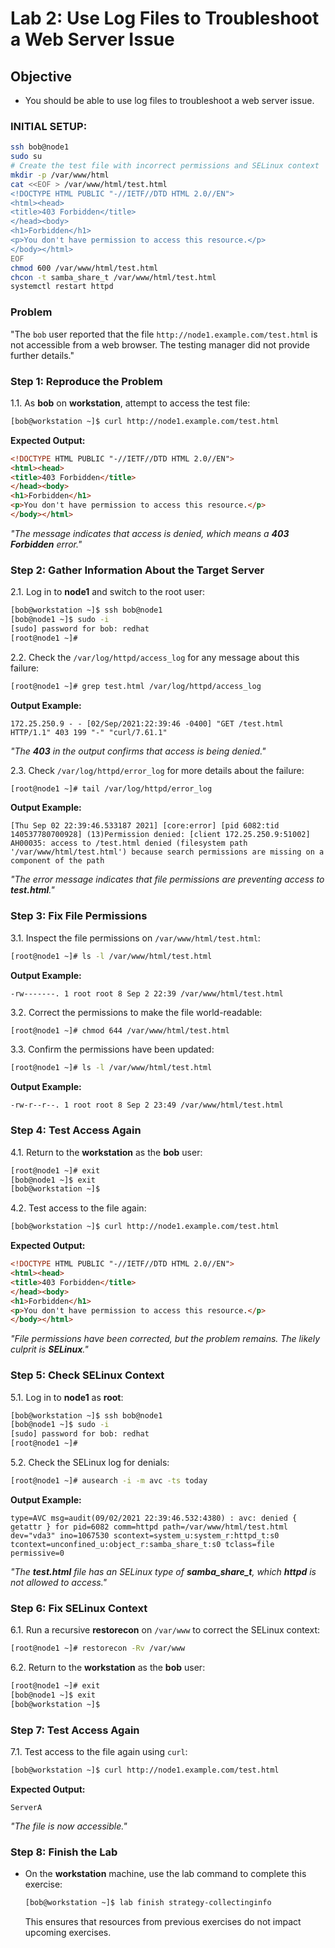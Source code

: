 
# Lab 2: Use Log Files to Troubleshoot a Web Server Issue

## Objective
- You should be able to use log files to troubleshoot a web server issue.

### INITIAL SETUP:
```bash
ssh bob@node1
sudo su
# Create the test file with incorrect permissions and SELinux context
mkdir -p /var/www/html
cat <<EOF > /var/www/html/test.html
<!DOCTYPE HTML PUBLIC "-//IETF//DTD HTML 2.0//EN">
<html><head>
<title>403 Forbidden</title>
</head><body>
<h1>Forbidden</h1>
<p>You don't have permission to access this resource.</p>
</body></html>
EOF
chmod 600 /var/www/html/test.html
chcon -t samba_share_t /var/www/html/test.html
systemctl restart httpd
```

### Problem

"The `bob` user reported that the file `http://node1.example.com/test.html` is not accessible from a web browser. The testing manager did not provide further details."

### Step 1: Reproduce the Problem

1.1. As **bob** on **workstation**, attempt to access the test file:
```bash
[bob@workstation ~]$ curl http://node1.example.com/test.html
```
**Expected Output:**
```html
<!DOCTYPE HTML PUBLIC "-//IETF//DTD HTML 2.0//EN">
<html><head>
<title>403 Forbidden</title>
</head><body>
<h1>Forbidden</h1>
<p>You don't have permission to access this resource.</p>
</body></html>
```

*"The message indicates that access is denied, which means a **403 Forbidden** error."*

### Step 2: Gather Information About the Target Server

2.1. Log in to **node1** and switch to the root user:
```bash
[bob@workstation ~]$ ssh bob@node1
[bob@node1 ~]$ sudo -i
[sudo] password for bob: redhat
[root@node1 ~]#
```

2.2. Check the `/var/log/httpd/access_log` for any message about this failure:
```bash
[root@node1 ~]# grep test.html /var/log/httpd/access_log
```
**Output Example:**
```
172.25.250.9 - - [02/Sep/2021:22:39:46 -0400] "GET /test.html HTTP/1.1" 403 199 "-" "curl/7.61.1"
```

*"The **403** in the output confirms that access is being denied."*

2.3. Check `/var/log/httpd/error_log` for more details about the failure:
```bash
[root@node1 ~]# tail /var/log/httpd/error_log
```
**Output Example:**
```
[Thu Sep 02 22:39:46.533187 2021] [core:error] [pid 6082:tid 140537780700928] (13)Permission denied: [client 172.25.250.9:51002] AH00035: access to /test.html denied (filesystem path '/var/www/html/test.html') because search permissions are missing on a component of the path
```

*"The error message indicates that file permissions are preventing access to **test.html**."*

### Step 3: Fix File Permissions

3.1. Inspect the file permissions on `/var/www/html/test.html`:
```bash
[root@node1 ~]# ls -l /var/www/html/test.html
```
**Output Example:**
```
-rw-------. 1 root root 8 Sep 2 22:39 /var/www/html/test.html
```

3.2. Correct the permissions to make the file world-readable:
```bash
[root@node1 ~]# chmod 644 /var/www/html/test.html
```

3.3. Confirm the permissions have been updated:
```bash
[root@node1 ~]# ls -l /var/www/html/test.html
```
**Output Example:**
```
-rw-r--r--. 1 root root 8 Sep 2 23:49 /var/www/html/test.html
```

### Step 4: Test Access Again

4.1. Return to the **workstation** as the **bob** user:
```bash
[root@node1 ~]# exit
[bob@node1 ~]$ exit
[bob@workstation ~]$
```

4.2. Test access to the file again:
```bash
[bob@workstation ~]$ curl http://node1.example.com/test.html
```
**Expected Output:**
```html
<!DOCTYPE HTML PUBLIC "-//IETF//DTD HTML 2.0//EN">
<html><head>
<title>403 Forbidden</title>
</head><body>
<h1>Forbidden</h1>
<p>You don't have permission to access this resource.</p>
</body></html>
```

*"File permissions have been corrected, but the problem remains. The likely culprit is **SELinux**."*

### Step 5: Check SELinux Context

5.1. Log in to **node1** as **root**:
```bash
[bob@workstation ~]$ ssh bob@node1
[bob@node1 ~]$ sudo -i
[sudo] password for bob: redhat
[root@node1 ~]#
```

5.2. Check the SELinux log for denials:
```bash
[root@node1 ~]# ausearch -i -m avc -ts today
```
**Output Example:**
```
type=AVC msg=audit(09/02/2021 22:39:46.532:4380) : avc: denied { getattr } for pid=6082 comm=httpd path=/var/www/html/test.html dev="vda3" ino=1067530 scontext=system_u:system_r:httpd_t:s0 tcontext=unconfined_u:object_r:samba_share_t:s0 tclass=file permissive=0
```

*"The **test.html** file has an SELinux type of **samba_share_t**, which **httpd** is not allowed to access."*

### Step 6: Fix SELinux Context

6.1. Run a recursive **restorecon** on `/var/www` to correct the SELinux context:
```bash
[root@node1 ~]# restorecon -Rv /var/www
```

6.2. Return to the **workstation** as the **bob** user:
```bash
[root@node1 ~]# exit
[bob@node1 ~]$ exit
[bob@workstation ~]$
```

### Step 7: Test Access Again

7.1. Test access to the file again using `curl`:
```bash
[bob@workstation ~]$ curl http://node1.example.com/test.html
```
**Expected Output:**
```
ServerA
```
*"The file is now accessible."*

### Step 8: Finish the Lab

- On the **workstation** machine, use the lab command to complete this exercise:
  ```bash
  [bob@workstation ~]$ lab finish strategy-collectinginfo
  ```
  This ensures that resources from previous exercises do not impact upcoming exercises.
